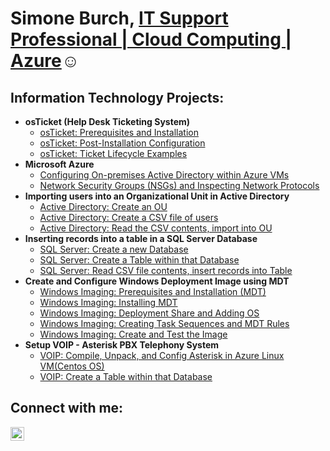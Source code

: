 <h1>Simone Burch, <a href="https://linkedin.com/in/simone-burch">IT Support Professional | Cloud Computing | Azure</a>☺</h1>

<h2>Information Technology Projects:</h2>

- <b>osTicket (Help Desk Ticketing System)</b>
  - [osTicket: Prerequisites and Installation](https://github.com/simoneburch/osticket-prereqs)
  - [osTicket: Post-Installation Configuration](https://github.com/simoneburch/osticket-post-install-config)
  - [osTicket: Ticket Lifecycle Examples](https://github.com/simoneburch/osticket-lifecycle-examples)
- <b>Microsoft Azure</b>
  - [Configuring On-premises Active Directory within Azure VMs](https://github.com/simoneburch/config-ad)
  - [Network Security Groups (NSGs) and Inspecting Network Protocols](https://github.com/simoneburch/azure-nsgs-protocols)
- <b>Importing users into an Organizational Unit in Active Directory</b>
  - [Active Directory: Create an OU](https://github.com/simoneburch/ad-newou)
  - [Active Directory: Create a CSV file of users](https://github.com/simoneburch/ad-newcsv)
  - [Active Directory: Read the CSV contents, import into OU](https://github.com/simoneburch/ad-readcsv-importou)
- <b>Inserting records into a table in a SQL Server Database</b>
  - [SQL Server: Create a new Database](https://github.com/simoneburch/sql-newdb)
  - [SQL Server: Create a Table within that Database](https://github.com/simoneburch/sql-newtable)
  - [SQL Server: Read CSV file contents, insert records into Table](https://github.com/simoneburch/sql-readcsv-inserttable)
- <b>Create and Configure Windows Deployment Image using MDT </b>
  - [Windows Imaging: Prerequisites and Installation (MDT)](https://github.com/simoneburch/image-prereqs)
  - [Windows Imaging: Installing MDT](https://github.com/simoneburch/image-installMDT)
  - [Windows Imaging: Deployment Share and Adding OS](https://github.com/simoneburch/image-deployshares-os)
  - [Windows Imaging: Creating Task Sequences and MDT Rules](https://github.com/simoneburch/image-taskseq-MDTrules)
  - [Windows Imaging: Create and Test the Image](https://github.com/simoneburch/image-create-test)
- <b>Setup VOIP - Asterisk PBX Telephony System</b>
  - [VOIP: Compile, Unpack, and Config Asterisk in Azure Linux VM(Centos OS)](https://github.com/simoneburch/voip-compile-config)
  - [VOIP: Create a Table within that Database](https://github.com/simoneburch/sql-newtable)
    
<h2>Connect with me:</h2>

[<img align="left" alt="simone-burch | LinkedIn" width="22px" src="https://cdn.jsdelivr.net/npm/simple-icons@v3/icons/linkedin.svg" />][linkedin]

[linkedin]: https://linkedin.com/in/simone-burch
